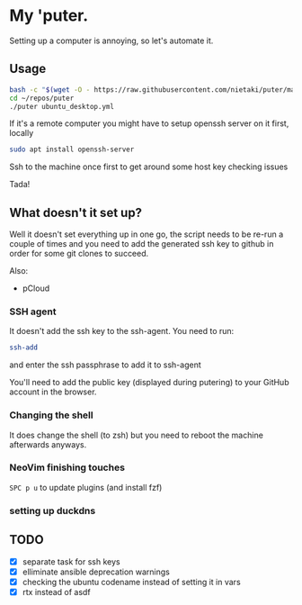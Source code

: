 # My 'puter.

Setting up a computer is annoying, so let's automate it.

## Usage

<!-- https://unix.stackexchange.com/a/180386/6469 -->
```sh
bash -c "$(wget -O - https://raw.githubusercontent.com/nietaki/puter/master/bootstrap.sh)"
cd ~/repos/puter
./puter ubuntu_desktop.yml
```

If it's a remote computer you might have to setup openssh server on it first, locally

```sh
sudo apt install openssh-server
```

Ssh to the machine once first to get around some host key checking issues

Tada!

## What doesn't it set up?

Well it doesn't set everything up in one go, the script needs
to be re-run a couple of times and you need to add the generated ssh key to github
in order for some git clones to succeed.

Also:

- pCloud

### SSH agent

It doesn't add the ssh key to the ssh-agent. You need to run:

```sh
ssh-add
```

and enter the ssh passphrase to add it to ssh-agent

You'll need to add the public key (displayed during putering)
to your GitHub account in the browser.

### Changing the shell

It does change the shell (to zsh) but you need to reboot the
machine afterwards anyways.

### NeoVim finishing touches

`SPC p u` to update plugins (and install fzf)

### setting up duckdns

## TODO

- [x] separate task for ssh keys
- [x] elliminate ansible deprecation warnings
- [x] checking the ubuntu codename instead of setting it in vars
- [x] rtx instead of asdf
